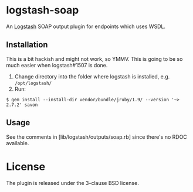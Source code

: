logstash-soap
=============

An [Logstash](http://logstash.net) SOAP output plugin for endpoints which uses WSDL.

Installation
------------

This is a bit hackish and might not work, so YMMV. This is going to be so much
easier when logstash#1507 is done.

1. Change directory into the folder where logstash is installed, e.g. `/opt/logstash/`
2. Run:
```
$ gem install --install-dir vendor/bundle/jruby/1.9/ --version '~> 2.7.2' savon
```

Usage
-----

See the comments in [lib/logstash/outputs/soap.rb] since there's no RDOC
available.

License
=======
The plugin is released under the 3-clause BSD license.
